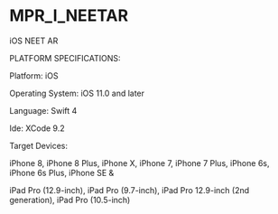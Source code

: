 # MPR_I_NEETAR
iOS NEET AR


PLATFORM SPECIFICATIONS:


Platform: iOS

Operating System: iOS 11.0 and later

Language: Swift 4

Ide: XCode 9.2

Target Devices: 

iPhone 8, iPhone 8 Plus, iPhone X, iPhone 7, iPhone 7 Plus, iPhone 6s, iPhone 6s Plus, iPhone SE &

iPad Pro (12.9-inch), iPad Pro (9.7-inch), iPad Pro 12.9-inch (2nd generation), iPad Pro (10.5-inch)

